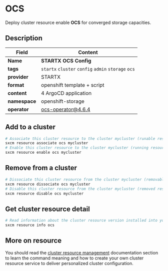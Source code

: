 # OCS

Deploy cluster resource enable **OCS** for converged storage capacities.

## Description

| Field         | Content                                             |
| ------------- | --------------------------------------------------- |
| **Name**      | **STARTX OCS Config**                               |
| **tags**      | `startx` `cluster` `config` `admin` `storage` `ocs` |
| **provider**  | STARTX                                              |
| **format**    | openshift template + script                         |
| **content**   | 4 ArgoCD application                                |
| **namespace** | openshift-storage                                   |
| **operator**  | ocs-operator@4.6.4                                  |

## Add to a cluster

```bash
# Associate this cluster resource to the cluster mycluster (runable resource)
sxcm resource associate ocs mycluster
# Enable this cluster resource to the cluster mycluster (running resource)
sxcm resource enable ocs mycluster
```

## Remove from a cluster

```bash
# Dissociate this cluster resource from the cluster mycluster (removable resource)
sxcm resource dissociate ocs mycluster
# Disable this cluster resource from the cluster mycluster (removed resource)
sxcm resource disable ocs mycluster
```

## Get cluster resource detail

```bash
# Read information about the cluster resource version installed into your host (local)
sxcm resource info ocs
```

## More on resource

You should read the [cluster resource management](../../4-cluster-resources) documentation section to learn the command
meaning and how to create your own cluster resource service to deliver personalized cluster configuration.
